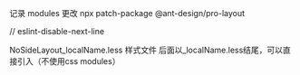 记录 modules 更改 
npx patch-package @ant-design/pro-layout

// eslint-disable-next-line

NoSideLayout_localName.less 样式文件 后面以_localName.less结尾，可以直接引入（不使用css modules）
